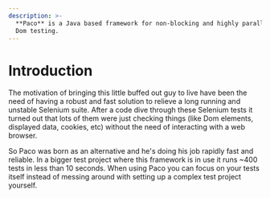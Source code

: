 ```yaml
---
description: >-
  **Paco** is a Java based framework for non-blocking and highly parallelized
  Dom testing.
---
```


# Introduction

The motivation of bringing this little buffed out guy to live have been the need of having a robust and fast solution to relieve a long running and unstable Selenium suite. After a code dive through these Selenium tests it turned out that lots of them were just checking things \(like Dom elements, displayed data, cookies, etc\) without the need of interacting with a web browser.

So Paco was born as an alternative and he's doing his job rapidly fast and reliable. In a bigger test project where this framework is in use it runs ~400 tests in less than 10 seconds. When using Paco you can focus on your tests itself instead of messing around with setting up a complex test project yourself.

